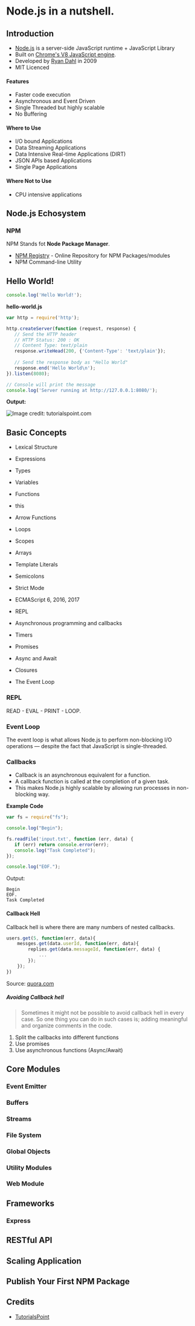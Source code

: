 # Node.js in a nutshell.

## Introduction

* [Node.js](https://nodejs.org/en/) is a server-side JavaScript runtime + JavaScript Library
* Built on [Chrome's V8 JavaScript engine](https://code.google.com/p/v8/).
* Developed by [Ryan Dahl](https://en.wikipedia.org/wiki/Ryan_Dahl) in 2009
* MIT Licenced 

#### Features

* Faster code execution
* Asynchronous and Event Driven
* Single Threaded but highly scalable
* No Buffering

#### Where to Use

* I/O bound Applications
* Data Streaming Applications
* Data Intensive Real-time Applications (DIRT)
* JSON APIs based Applications
* Single Page Applications

#### Where Not to Use

* CPU intensive applications

## Node.js Echosystem

### NPM

NPM Stands fot **Node Package Manager**.

* [NPM Registry](https://www.npmjs.com/) - Online Repository for NPM Packages/modules
* NPM Command-line Utility

## Hello World!

```js
console.log('Hello World!');
```

**hello-world.js**
```js
var http = require('http');

http.createServer(function (request, response) {
   // Send the HTTP header 
   // HTTP Status: 200 : OK
   // Content Type: text/plain
   response.writeHead(200, {'Content-Type': 'text/plain'});
   
   // Send the response body as "Hello World"
   response.end('Hello World\n');
}).listen(8080);

// Console will print the message
console.log('Server running at http://127.0.0.1:8080/');
```

**Output:**

![Image credit: tutorialspoint.com](https://www.tutorialspoint.com/nodejs/images/nodejs_sample.jpg)

## Basic Concepts

* Lexical Structure
* Expressions
* Types
* Variables
* Functions
* this
* Arrow Functions
* Loops
* Scopes
* Arrays
* Template Literals
* Semicolons
* Strict Mode
* ECMAScript 6, 2016, 2017

* REPL
* Asynchronous programming and callbacks
* Timers
* Promises
* Async and Await
* Closures
* The Event Loop

### REPL

READ - EVAL - PRINT - LOOP.

### Event Loop

The event loop is what allows Node.js to perform non-blocking I/O operations — despite the fact that JavaScript is single-threaded.

### Callbacks

* Callback is an asynchronous equivalent for a function.
* A callback function is called at the completion of a given task.
* This makes Node.js highly scalable by allowing run processes in non-blocking way.

**Example Code**
```js
var fs = require("fs");

console.log("Begin");

fs.readFile('input.txt', function (err, data) {
   if (err) return console.error(err);
   console.log("Task Completed");
});

console.log("EOF.");
```

Output:
```text
Begin
EOF.
Task Completed
```

#### Callback Hell

Callback hell is where there are many numbers of nested callbacks.

```js
users.get(5, function(err, data){
	messges.get(data.userId, function(err, data){
		replies.get(data.messageId, function(err, data) {
        	...
        });
    });
})
```
Source: [quora.com](https://www.quora.com/What-is-callback-hell)

##### Avoiding Callback hell

> Sometimes it might not be possible to avoid callback hell in every case. So one thing you can do in such cases is; adding meaningful and organize comments in the code.

1. Split the callbacks into different functions
2. Use promises
3. Use asynchronous functions (Async/Await)

## Core Modules

### Event Emitter

### Buffers

### Streams

### File System

### Global Objects

### Utility Modules

### Web Module

## Frameworks

### Express

## RESTful API

## Scaling Application

## Publish Your First NPM Package

## Credits

* [TutorialsPoint](https://www.tutorialspoint.com/nodejs/)
